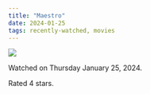 ```yaml
---
title: "Maestro"
date: 2024-01-25
tags: recently-watched, movies
---
```


<div class="letterboxd-movie-data-content">
   <p><img src="https://a.ltrbxd.com/resized/film-poster/4/5/3/0/6/9/453069-maestro-0-600-0-900-crop.jpg?v=1dde1fa55f"/></p> <p>Watched on Thursday January 25, 2024.</p> 
  <p>Rated 4 stars.<p>
  <div class="float-clear"></div>
</div>